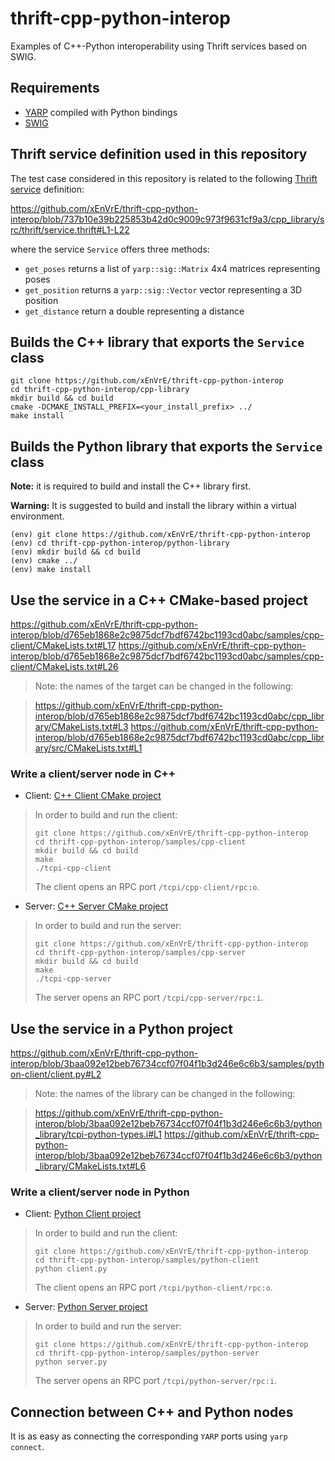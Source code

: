 # thrift-cpp-python-interop
Examples of C++-Python interoperability using Thrift services based on SWIG.

## Requirements
- [YARP](https://yarp.it/latest/) compiled with Python bindings
- [SWIG](https://www.swig.org/)

## Thrift service definition used in this repository

The test case considered in this repository is related to the following [Thrift service](https://github.com/xEnVrE/thrift-cpp-python-interop/blob/master/cpp_library/src/thrift/service.thrift) definition:

https://github.com/xEnVrE/thrift-cpp-python-interop/blob/737b10e39b225853b42d0c9009c973f9631cf9a3/cpp_library/src/thrift/service.thrift#L1-L22

where the service `Service` offers three methods:
- `get_poses` returns a list of `yarp::sig::Matrix` 4x4 matrices representing poses
- `get_position` returns a `yarp::sig::Vector` vector representing a 3D position
- `get_distance` return a double representing a distance

## Builds the C++ library that exports the `Service` class

```console
git clone https://github.com/xEnVrE/thrift-cpp-python-interop
cd thrift-cpp-python-interop/cpp-library
mkdir build && cd build
cmake -DCMAKE_INSTALL_PREFIX=<your_install_prefix> ../
make install
```

## Builds the Python library that exports the `Service` class

**Note:** it is required to build and install the C++ library first.

**Warning:** It is suggested to build and install the library within a virtual environment.

```console
(env) git clone https://github.com/xEnVrE/thrift-cpp-python-interop
(env) cd thrift-cpp-python-interop/python-library
(env) mkdir build && cd build
(env) cmake ../
(env) make install
```
## Use the service in a C++ CMake-based project

https://github.com/xEnVrE/thrift-cpp-python-interop/blob/d765eb1868e2c9875dcf7bdf6742bc1193cd0abc/samples/cpp-client/CMakeLists.txt#L17
https://github.com/xEnVrE/thrift-cpp-python-interop/blob/d765eb1868e2c9875dcf7bdf6742bc1193cd0abc/samples/cpp-client/CMakeLists.txt#L26

> Note: the names of the target can be changed in the following:

> https://github.com/xEnVrE/thrift-cpp-python-interop/blob/d765eb1868e2c9875dcf7bdf6742bc1193cd0abc/cpp_library/CMakeLists.txt#L3
> https://github.com/xEnVrE/thrift-cpp-python-interop/blob/d765eb1868e2c9875dcf7bdf6742bc1193cd0abc/cpp_library/src/CMakeLists.txt#L1

### Write a client/server node in C++

- Client: [C++ Client CMake project](https://github.com/xEnVrE/thrift-cpp-python-interop/tree/master/samples/cpp-client)
> In order to build and run the client:
> ```console
> git clone https://github.com/xEnVrE/thrift-cpp-python-interop
> cd thrift-cpp-python-interop/samples/cpp-client
> mkdir build && cd build
> make
> ./tcpi-cpp-client
> ```
> The client opens an RPC port `/tcpi/cpp-client/rpc:o`.

- Server: [C++ Server CMake project](https://github.com/xEnVrE/thrift-cpp-python-interop/tree/master/samples/cpp-server)
> In order to build and run the server:
> ```console
> git clone https://github.com/xEnVrE/thrift-cpp-python-interop
> cd thrift-cpp-python-interop/samples/cpp-server
> mkdir build && cd build
> make
> ./tcpi-cpp-server
> ```
> The server opens an RPC port `/tcpi/cpp-server/rpc:i`.

## Use the service in a Python project

https://github.com/xEnVrE/thrift-cpp-python-interop/blob/3baa092e12beb76734ccf07f04f1b3d246e6c6b3/samples/python-client/client.py#L2

> Note: the names of the library can be changed in the following:

> https://github.com/xEnVrE/thrift-cpp-python-interop/blob/3baa092e12beb76734ccf07f04f1b3d246e6c6b3/python_library/tcpi-python-types.i#L1
> https://github.com/xEnVrE/thrift-cpp-python-interop/blob/3baa092e12beb76734ccf07f04f1b3d246e6c6b3/python_library/CMakeLists.txt#L6

### Write a client/server node in Python

- Client: [Python Client project](https://github.com/xEnVrE/thrift-cpp-python-interop/tree/master/samples/python-client)
> In order to build and run the client:
> ```console
> git clone https://github.com/xEnVrE/thrift-cpp-python-interop
> cd thrift-cpp-python-interop/samples/python-client
> python client.py
> ```
> The client opens an RPC port `/tcpi/python-client/rpc:o`.

- Server: [Python Server project](https://github.com/xEnVrE/thrift-cpp-python-interop/tree/master/samples/python-server)
> In order to build and run the server:
> ```console
> git clone https://github.com/xEnVrE/thrift-cpp-python-interop
> cd thrift-cpp-python-interop/samples/python-server
> python server.py
> ```
> The server opens an RPC port `/tcpi/python-server/rpc:i`.

## Connection between C++ and Python nodes

It is as easy as connecting the corresponding `YARP` ports using `yarp connect`.
